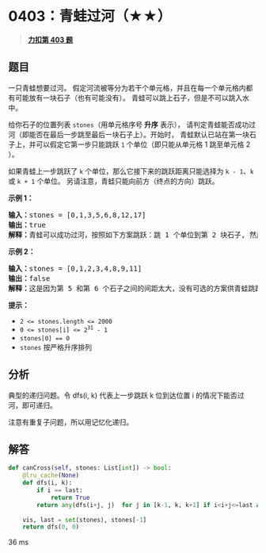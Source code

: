 # 0403：青蛙过河（★★）


> <u>**[力扣第 403 题](https://leetcode.cn/problems/frog-jump/)**</u>

## 题目

<p>一只青蛙想要过河。 假定河流被等分为若干个单元格，并且在每一个单元格内都有可能放有一块石子（也有可能没有）。 青蛙可以跳上石子，但是不可以跳入水中。</p>

<p>给你石子的位置列表 <code>stones</code>（用单元格序号 <strong>升序</strong> 表示）， 请判定青蛙能否成功过河（即能否在最后一步跳至最后一块石子上）。开始时， 青蛙默认已站在第一块石子上，并可以假定它第一步只能跳跃 <code>1</code> 个单位（即只能从单元格 1 跳至单元格 2 ）。</p>

<p>如果青蛙上一步跳跃了 <code>k</code><em> </em>个单位，那么它接下来的跳跃距离只能选择为 <code>k - 1</code>、<code>k</code><em> </em>或 <code>k + 1</code> 个单位。 另请注意，青蛙只能向前方（终点的方向）跳跃。</p>



<p><strong>示例 1：</strong></p>

<pre>
<strong>输入：</strong>stones = [0,1,3,5,6,8,12,17]
<strong>输出：</strong>true
<strong>解释：</strong>青蛙可以成功过河，按照如下方案跳跃：跳 1 个单位到第 2 块石子, 然后跳 2 个单位到第 3 块石子, 接着 跳 2 个单位到第 4 块石子, 然后跳 3 个单位到第 6 块石子, 跳 4 个单位到第 7 块石子, 最后，跳 5 个单位到第 8 个石子（即最后一块石子）。</pre>

<p><strong>示例 2：</strong></p>

<pre>
<strong>输入：</strong>stones = [0,1,2,3,4,8,9,11]
<strong>输出：</strong>false
<strong>解释：</strong>这是因为第 5 和第 6 个石子之间的间距太大，没有可选的方案供青蛙跳跃过去。</pre>



<p><strong>提示：</strong></p>

<ul>
<li><code>2 &lt;= stones.length &lt;= 2000</code></li>
<li><code>0 &lt;= stones[i] &lt;= 2<sup>31</sup> - 1</code></li>
<li><code>stones[0] == 0</code></li>
<li><code>stones</code> 按严格升序排列</li>
</ul>


## 分析

典型的递归问题。令 dfs(i, k) 代表上一步跳跃 k 位到达位置 i 的情况下能否过河，即可递归。

注意有重复子问题，所以用记忆化递归。

## 解答

```python
def canCross(self, stones: List[int]) -> bool:
    @lru_cache(None)
    def dfs(i, k):
        if i == last:
            return True
        return any(dfs(i+j, j)  for j in [k-1, k, k+1] if i<i+j<=last and i+j in vis)
    
    vis, last = set(stones), stones[-1]
    return dfs(0, 0)
```
36 ms
